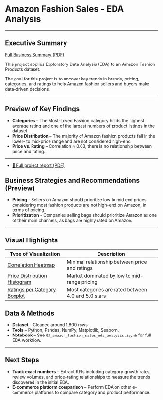 # Amazon Fashion Sales - EDA Analysis
---

## Executive Summary
[Full Business Summary (PDF)](amazon_product_business_summary.pdf)

This project applies Exploratory Data Analysis (EDA) to an Amazon Fashion Products dataset.

The goal for this project is to uncover key trends in brands, pricing, categories, and ratings to help Amazon fashion sellers and buyers make data-driven decisions.

---

## Preview of Key Findings 
- **Categories** – The Most-Loved Fashion category holds the highest average rating and one of the largest numbers of product listings in the dataset.
- **Price Distribution** – The majority of Amazon fashion products fall in the lower- to mid-price range and are not considered high-end.
- **Price vs. Rating** – Correlation ≈ 0.03, there is no relationship between price and rating.
--- 
- [📄 Full project report (PDF)]([docs/Amazon_Fashion_Model_Report.pdf](https://docs.google.com/document/d/1aAeRWxviAThdUz9Ko7ORaX9TiR3n9DybboqM-VBc42M/edit?usp=sharing)])
## Business Strategies and Recommendations (Preview)

- **Pricing** - Sellers on Amazon should prioritize low to mid end prices, considering most fashion products are not high-end on Amazon, in terms of pricing.
- **Prioritization** - Companies selling bags should prioritize Amazon as one of their main channels, as bags are highly rated on Amazon.

---

## Visual Highlights

| Type of Visualization | Description |
|-----------------------|-------------|
| [Correlation Heatmap](images/correlation_heatmap_price_rating.png) | Minimal relationship between price and ratings |
| [Price Distribution Histogram](images/price_distribution.png) | Market dominated by low to mid-range pricing |
| [Ratings per Category Boxplot](images/rating_distribution_per_cat.png) | Most categories are rated between 4.0 and 5.0 stars |




## Data & Methods
- **Dataset** – Cleaned around 1,800 rows
- **Tools** – Python, Pandas, NumPy, Matplotlib, Seaborn.  
- **Notebook** – See [`03_amazon_fashion_sales_eda_analysis.ipynb`](03_amazon_fashion_eda.ipynb) for full EDA workflow.

---

## Next Steps
- **Track exact numbers** – Extract KPIs including category growth rates, review volumes, and price–rating relationships to measure the trends discovered in the initial EDA.  
- **E-commerce platform comparison** – Perform EDA on other e-commerce platforms to compare category and product performance.

